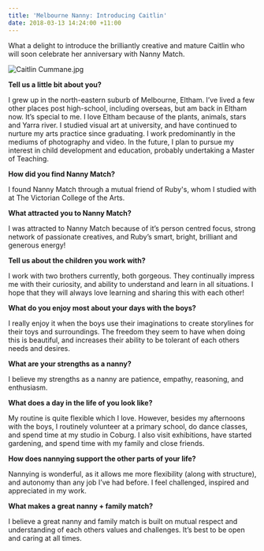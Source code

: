 ```yaml
---
title: 'Melbourne Nanny: Introducing Caitlin'
date: 2018-03-13 14:24:00 +11:00
---
```


What a delight to introduce the brilliantly creative and mature Caitlin who will soon celebrate her anniversary with Nanny Match. 

![Caitlin Cummane.jpg](/uploads/Caitlin%20Cummane.jpg)

**Tell us a little bit about you?**

I grew up in the north-eastern suburb of Melbourne, Eltham. I’ve lived a few other places post high-school, including overseas, but am back in Eltham now. It’s special to me. I love Eltham because of the plants, animals, stars and Yarra river. I studied visual art at university, and have continued to nurture my arts practice since graduating. I work predominantly in the mediums of photography and video. In the future, I plan to pursue my interest in child development and education, probably undertaking a Master of Teaching.

**How did you find Nanny Match?** 

I found Nanny Match through a mutual friend of Ruby's, whom I studied with at The Victorian College of the Arts.

**What attracted you to Nanny Match?** 

I was attracted to Nanny Match because of it’s person centred focus, strong network of passionate creatives, and Ruby’s smart, bright, brilliant and generous energy! 

**Tell us about the children you work with?**

I work with two brothers currently, both gorgeous. They continually impress me with their curiosity, and ability to understand and learn in all situations. I hope that they will always love learning and sharing this with each other!

**What do you enjoy most about your days with the boys?** 

I really enjoy it when the boys use their imaginations to create storylines for their toys and surroundings. The freedom they seem to have when doing this is beautiful, and increases their ability to be tolerant of each others needs and desires.

**What are your strengths as a nanny?** 

I believe my strengths as a nanny are patience, empathy, reasoning, and enthusiasm. 

**What does a day in the life of you look like?** 

My routine is quite flexible which I love. However, besides my afternoons with the boys, I routinely volunteer at a primary school, do dance classes, and spend time at my studio in Coburg. I also visit exhibitions, have started gardening, and spend time with my family and close friends. 

**How does nannying support the other parts of your life?** 

Nannying is wonderful, as it allows me more flexibility (along with structure), and autonomy than any job I’ve had before. I feel challenged, inspired and appreciated in my work.

**What makes a great nanny + family match?** 

I believe a great nanny and family match is built on mutual respect and understanding of each others values and challenges. It’s best to be open and caring at all times.